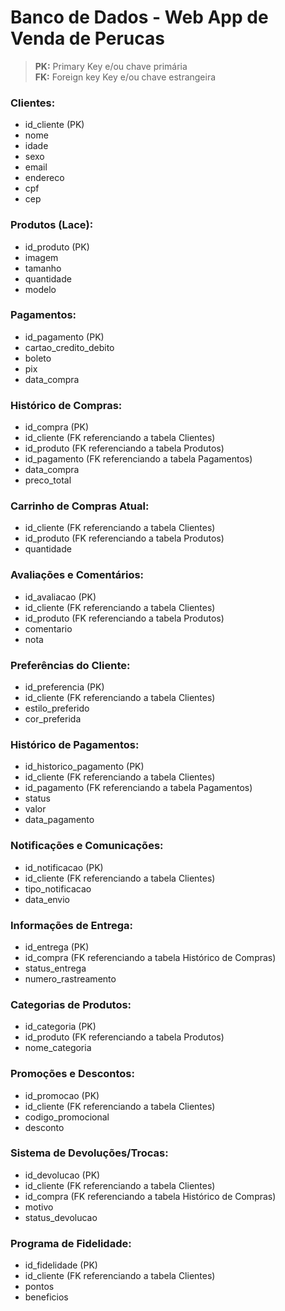 # Banco de Dados - Web App de Venda de Perucas

>**PK:** Primary Key e/ou chave primária<br>
>**FK:** Foreign key Key e/ou chave estrangeira

### Clientes:
  
- id_cliente (PK)
- nome
- idade
- sexo
- email
- endereco
- cpf
- cep

### Produtos (Lace):

- id_produto (PK)
- imagem
- tamanho
- quantidade
- modelo

### Pagamentos:

- id_pagamento (PK)
- cartao_credito_debito
- boleto
- pix
- data_compra

### Histórico de Compras:

- id_compra (PK)
- id_cliente (FK referenciando a tabela Clientes)
- id_produto (FK referenciando a tabela Produtos)
- id_pagamento (FK referenciando a tabela Pagamentos)
- data_compra
- preco_total

### Carrinho de Compras Atual:

- id_cliente (FK referenciando a tabela Clientes)
- id_produto (FK referenciando a tabela Produtos)
- quantidade

### Avaliações e Comentários:

- id_avaliacao (PK)
- id_cliente (FK referenciando a tabela Clientes)
- id_produto (FK referenciando a tabela Produtos)
- comentario
- nota

### Preferências do Cliente:

- id_preferencia (PK)
- id_cliente (FK referenciando a tabela Clientes)
- estilo_preferido
- cor_preferida

### Histórico de Pagamentos:

- id_historico_pagamento (PK)
- id_cliente (FK referenciando a tabela Clientes)
- id_pagamento (FK referenciando a tabela Pagamentos)
- status
- valor
- data_pagamento

### Notificações e Comunicações:

- id_notificacao (PK)
- id_cliente (FK referenciando a tabela Clientes)
- tipo_notificacao
- data_envio

### Informações de Entrega:

- id_entrega (PK)
- id_compra (FK referenciando a tabela Histórico de Compras)
- status_entrega
- numero_rastreamento

### Categorias de Produtos:
 
- id_categoria (PK)
- id_produto (FK referenciando a tabela Produtos)
- nome_categoria

### Promoções e Descontos:
  
- id_promocao (PK)
- id_cliente (FK referenciando a tabela Clientes)
- codigo_promocional
- desconto

### Sistema de Devoluções/Trocas:

- id_devolucao (PK)
- id_cliente (FK referenciando a tabela Clientes)
- id_compra (FK referenciando a tabela Histórico de Compras)
- motivo
- status_devolucao

### Programa de Fidelidade:

- id_fidelidade (PK)
- id_cliente (FK referenciando a tabela Clientes)
- pontos
- beneficios